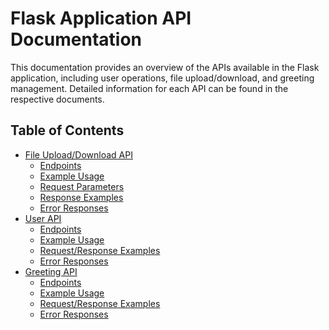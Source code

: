 # Flask Application API Documentation

This documentation provides an overview of the APIs available in the Flask application, including user operations, file
upload/download, and greeting management. Detailed information for each API can be found in the respective documents.

## Table of Contents

- [File Upload/Download API](files.md)
    - [Endpoints](files.md#endpoints)
    - [Example Usage](files.md#example-usage)
    - [Request Parameters](files.md#request-parameters)
    - [Response Examples](files.md#response-examples)
    - [Error Responses](files.md#error-responses)
- [User API](user.md)
    - [Endpoints](user.md#endpoints)
    - [Example Usage](user.md#example-usage)
    - [Request/Response Examples](user.md#requestresponse-examples)
    - [Error Responses](user.md#error-responses)
- [Greeting API](greets.md)
    - [Endpoints](greets.md#endpoints)
    - [Example Usage](greets.md#example-usage)
    - [Request/Response Examples](greets.md#requestresponse-examples)
    - [Error Responses](greets.md#error-responses)
